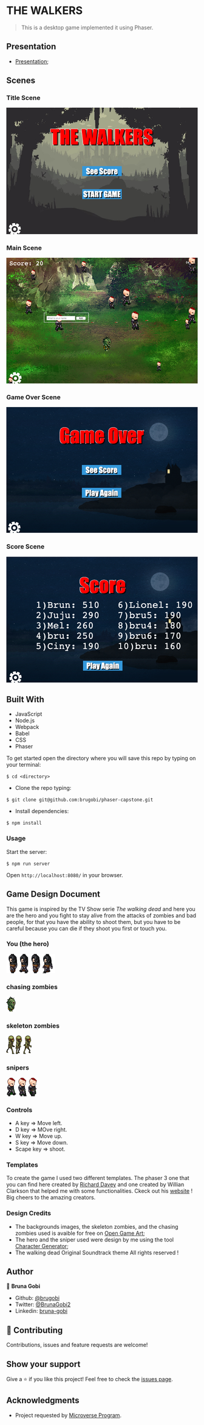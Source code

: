 # THE WALKERS

> This is a desktop game implemented it using Phaser.

## Presentation

- [Presentation](https://www.loom.com/share/da340ec376f9427eb8c50b7ac5867aa4);

## Scenes

### Title Scene

![title_scene](./assets/images/title_scene.png)

### Main Scene

![main_scene](./assets/images/main_scene.png)

### Game Over Scene

![gameover_scene](./assets/images/gameover_scene.png)

### Score Scene

![score_scene](./assets/images/score_scene.png)

## Built With

- JavaScript
- Node.js
- Webpack
- Babel
- CSS
- Phaser

To get started open the directory where you will save this repo by typing on your terminal:

```
$ cd <directory>
```

- Clone the repo typing:

```
$ git clone git@github.com:brugobi/phaser-capstone.git
```

- Install dependencies:

```
$ npm install
```
### Usage

Start the server:

```
$ npm run server
```

Open `http://localhost:8080/` in your browser.

## Game Design Document

This game is inspired by the TV Show serie *The walking dead* and here you are the hero and you fight to stay alive from the attacks of zombies and bad people, for that you have the ability to shoot them, but you have to be careful because you can die if they shoot you first or touch you.

### You (the hero)

![hero](./assets/images/dude.png)

### chasing zombies

![zombies](./assets/images/sprEnemy1.png)

### skeleton zombies

![skeleton](./assets/images/sprEnemy2.png)

### snipers

![snipers](./assets/images/sprEnemy0.png)

### Controls

- A key => Move left.
- D key => MOve right.
- W key => Move up.
- S key => Move down.
- Scape key => shoot.

### Templates


To create the game I used two different templates. The phaser 3 one that you can find here created by [Richard Davey](https://github.com/photonstorm/phaser3-project-template) and one created by Willian Clarkson that helped me with some functionalities. Ckeck out his [website](https://williamclarkson.net) ! Big cheers to the amazing creators.

### Design Credits


- The backgrounds images, the skeleton zombies, and the chasing zombies used is avaible for free on [Open Game Art](https://opengameart.org);
- The hero and the sniper used were design by me using the tool [Character Generator](http://gaurav.munjal.us/Universal-LPC-Spritesheet-Character-Generator/);
- The walking dead Original Soundtrack theme All rights reserved !


## Author

👤 **Bruna Gobi**

- Github: [@brugobi](https://github.com/brugobi)
- Twitter: [@BrunaGobi2](https://twitter.com/BrunaGobi2)
- Linkedin: [bruna-gobi](https://www.linkedin.com/in/bruna-gobi/)

## 🤝 Contributing

Contributions, issues and feature requests are welcome!

## Show your support

Give a ⭐️ if you like this project!
Feel free to check the [issues page](issues/).

## Acknowledgments

- Project requested by [Microverse Program](https://www.microverse.org/).


